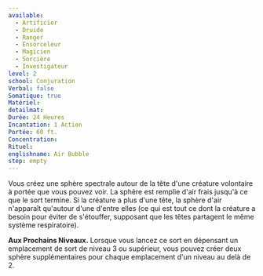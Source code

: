 ```yaml
---
available:
  - Artificier
  - Druide
  - Ranger
  - Ensorceleur
  - Magicien
  - Sorcière
  - Investigateur
level: 2
school: Conjuration
Verbal: false
Somatique: true
Matériel:
detailmat:
Durée: 24 Heures
Incantation: 1 Action
Portée: 60 ft.
Concentration:
Rituel:
englishname: Air Bubble
step: empty
---
```

Vous créez une sphère spectrale autour de la tête d'une créature volontaire à portée que vous pouvez voir. La sphère est remplie d'air frais jusqu'à ce que le sort termine. Si la créature a plus d'une tête, la sphère d'air n'apparaît qu'autour d'une d'entre elles (ce qui est tout ce dont la créature a besoin pour éviter de s'étouffer, supposant que les têtes partagent le même système respiratoire).

**Aux Prochains Niveaux.** Lorsque vous lancez ce sort en dépensant un emplacement de sort de niveau 3 ou supérieur, vous pouvez créer deux sphère supplémentaires pour chaque emplacement d'un niveau au delà de 2.
